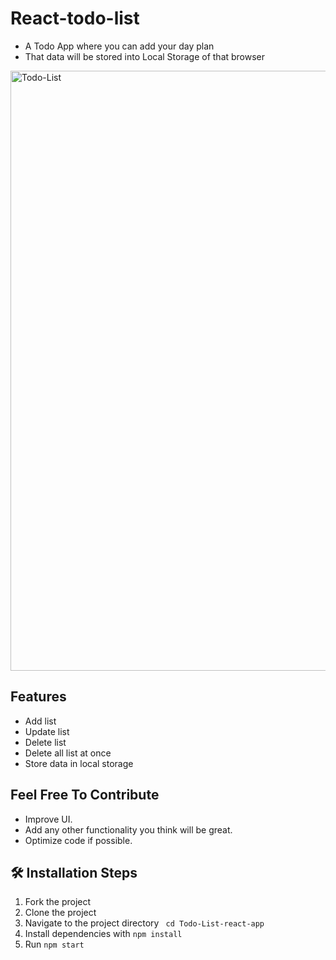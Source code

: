 
# React-todo-list
* A Todo App where you can add your day plan
* That data will be stored into Local Storage of that browser

<img width="960" alt="Todo-List" src="https://user-images.githubusercontent.com/75554246/154850062-107b6ab1-e7eb-4ea9-b1a7-e48694e60d62.png">

## Features

- Add list
- Update list
- Delete list
- Delete all list at once
- Store data in local storage


## Feel Free To Contribute 
* Improve UI.
* Add any other functionality you think will be great.
* Optimize code if possible.


## 🛠️ Installation Steps

1. Fork the project
2. Clone the project
3. Navigate to the project directory ``` cd Todo-List-react-app```
4. Install dependencies with ``` npm install ```
5. Run ``` npm start ```
